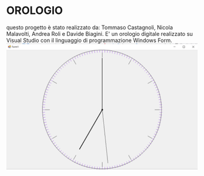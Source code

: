 # OROLOGIO
questo progetto è stato realizzato da: Tommaso Castagnoli, Nicola Malavolti, Andrea Roli e Davide Biagini.
E' un orologio digitale realizzato su Visual Studio con il linguaggio di programmazione Windows Form.
![](https://github.com/Tomm12341/orologio/blob/master/OROLOGIO%20SCREEN.PNG)
